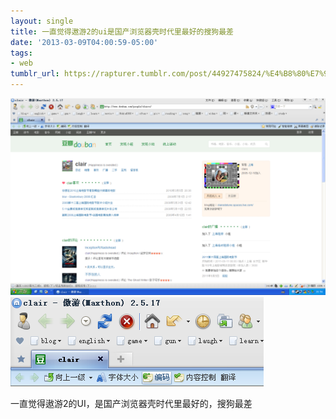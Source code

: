 ```yaml
---
layout: single
title: 一直觉得遨游2的ui是国产浏览器壳时代里最好的搜狗最差
date: '2013-03-09T04:00:59-05:00'
tags:
- web
tumblr_url: https://rapturer.tumblr.com/post/44927475824/%E4%B8%80%E7%9B%B4%E8%A7%89%E5%BE%97%E9%81%A8%E6%B8%B82%E7%9A%84ui%E6%98%AF%E5%9B%BD%E4%BA%A7%E6%B5%8F%E8%A7%88%E5%99%A8%E5%A3%B3%E6%97%B6%E4%BB%A3%E9%87%8C%E6%9C%80%E5%A5%BD%E7%9A%84%E6%90%9C%E7%8B%97%E6%9C%80%E5%B7%AE
---
```

 ![](/assets/img/tumblr_mjdydnOtMI1r6af0jo2_1280.png)  
 ![](/assets/img/tumblr_mjdydnOtMI1r6af0jo1_500.png)  
  

一直觉得遨游2的UI，是国产浏览器壳时代里最好的，搜狗最差


